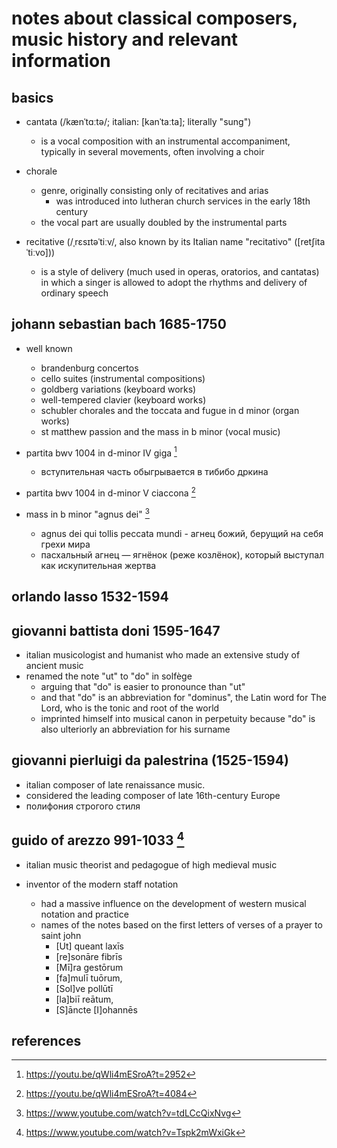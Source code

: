 # notes about classical composers, music history and relevant information

## basics

- cantata (/kænˈtɑːtə/; italian: [kanˈtaːta]; literally "sung")
  - is a vocal composition with an instrumental accompaniment, typically in several movements, often involving a choir

- chorale
  - genre, originally consisting only of recitatives and arias
    - was introduced into lutheran church services in the early 18th century
  - the vocal part are usually doubled by the instrumental parts

- recitative (/ˌrɛsɪtəˈtiːv/, also known by its Italian name "recitativo" ([retʃitaˈtiːvo])) 
  - is a style of delivery (much used in operas, oratorios, and cantatas) in which a singer is allowed to adopt the rhythms and delivery of ordinary speech


## johann sebastian bach 1685-1750

- well known
  - brandenburg concertos
  - cello suites (instrumental compositions)
  - goldberg variations (keyboard works) 
  - well-tempered clavier (keyboard works)
  - schubler chorales and the toccata and fugue in d minor (organ works)
  - st matthew passion and the mass in b minor (vocal music)

- partita bwv 1004 in d-minor IV giga [^1]
  - вступительная часть обыгрывается в тибибо дркина
- partita bwv 1004 in d-minor V ciaccona [^2]

- mass in b minor "agnus dei" [^4]
  - agnus dei qui tollis peccata mundi - агнец божий, берущий на себя грехи мира
  - пасхальный агнец — ягнёнок (реже козлёнок), который выступал как искупительная жертва


## orlando lasso 1532-1594

## giovanni battista doni 1595-1647

- italian musicologist and humanist who made an extensive study of ancient music
- renamed the note "ut" to "do" in solfège
  - arguing that "do" is easier to pronounce than "ut" 
  - and that "do" is an abbreviation for "dominus", the Latin word for The Lord, who is the tonic and root of the world
  - imprinted himself into musical canon in perpetuity because "do" is also ulteriorly an abbreviation for his surname


## giovanni pierluigi da palestrina (1525-1594)

- italian composer of late renaissance music. 
- considered the leading composer of late 16th-century Europe
- полифония строгого стиля


## guido of arezzo 991-1033 [^3]

- italian music theorist and pedagogue of high medieval music

- inventor of the modern staff notation
  - had a massive influence on the development of western musical notation and practice
  - names of the notes based on the first letters of verses of a prayer to saint john 
    - [Ut] queant laxīs
    - [re]sonāre fibrīs
    - [Mī]ra gestōrum
    - [fa]mulī tuōrum,
    - [Sol]ve pollūtī
    - [la]biī reātum,
    - [S]āncte [I]ohannēs


## references

[^1]: https://youtu.be/qWli4mESroA?t=2952
[^2]: https://youtu.be/qWli4mESroA?t=4084
[^3]: https://www.youtube.com/watch?v=Tspk2mWxiGk
[^4]: https://www.youtube.com/watch?v=tdLCcQixNvg